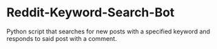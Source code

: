 # Reddit-Keyword-Search-Bot
Python script that searches for new posts with a specified keyword and responds to said post with a comment.
